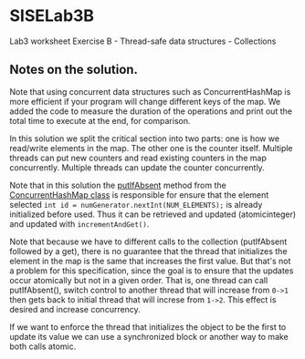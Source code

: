 # SISELab3B
Lab3 worksheet Exercise B - Thread-safe data structures - Collections


## Notes on the solution.
Note that using concurrent data structures such as ConcurrentHashMap is more efficient if
your program will change different keys of the map. We added the code to measure the duration
of the operations and print out the total time to execute at the end, for comparison.

In this solution we split the critical section into two parts: one is how we read/write elements 
in the map. The other one is the counter itself.
Multiple threads can put new counters and read existing counters in the map concurrently.
Multiple threads can update the counter concurrently.

Note that in this solution the [putIfAbsent](https://docs.oracle.com/javase/8/docs/api/java/util/concurrent/ConcurrentHashMap.html#putIfAbsent-K-V-) 
method from the [ConcurrentHashMap class](https://docs.oracle.com/javase/8/docs/api/java/util/concurrent/ConcurrentHashMap.html) is responsible for
ensure that the element selected `int id = numGenerator.nextInt(NUM_ELEMENTS);` is already initialized before used. Thus it can be retrieved
and updated (atomicinteger) and updated with `incrementAndGet()`.

Note that because we have to different calls to the collection (putIfAbsent followed by a get),
there is no guarantee that the thread that initializes the element in the map is the same
that increases the first value. But that's not a problem for this specification, since the goal
is to ensure that the updates occur atomically but not in a given order. That is, one thread can
call putIfAbsent(), switch control to another thread that will increase from `0->1` then gets 
back to initial thread that will increse from `1->2`. 
This effect is desired and increase concurrency.

If we want to enforce the thread that initializes the object to be the first to update its value
we can use a synchronized block or another way to make both calls atomic.

